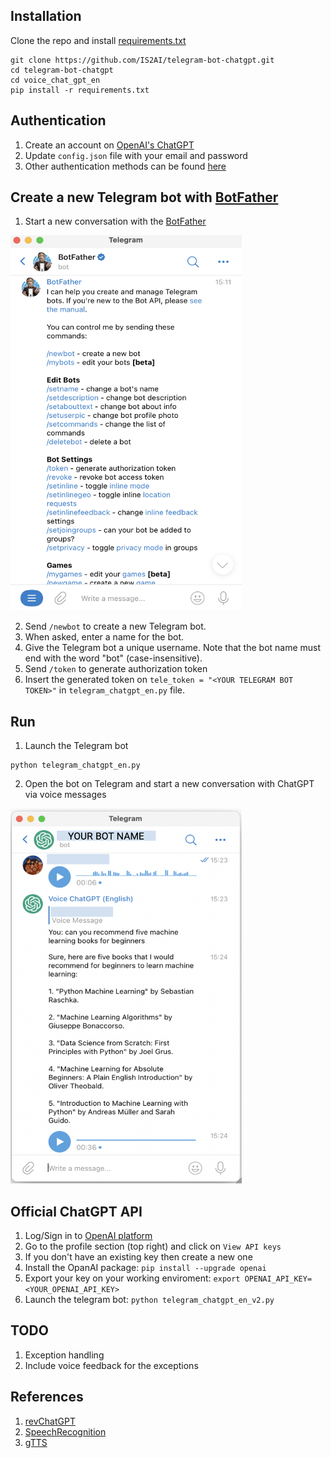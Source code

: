 ## Installation
Clone the repo and install [requirements.txt](https://github.com/IS2AI/telegram-bot-chatgpt/blob/main/voice_chat_gpt_en/requirements.txt)
```
git clone https://github.com/IS2AI/telegram-bot-chatgpt.git
cd telegram-bot-chatgpt
cd voice_chat_gpt_en
pip install -r requirements.txt
```

## Authentication 
1) Create an account on [OpenAI's ChatGPT](https://chat.openai.com)
2) Update ```config.json``` file with your email and password
3) Other authentication methods can be found [here](https://github.com/acheong08/ChatGPT)

## Create a new Telegram bot with [BotFather](https://telegram.me/botfather)
1) Start a new conversation with the [BotFather](https://telegram.me/botfather)
<img src = "https://github.com/IS2AI/telegram-bot-chatgpt/blob/main/botfather.png?raw=true" width="370" height="600">

2) Send ```/newbot``` to create a new Telegram bot.
3) When asked, enter a name for the bot.
4) Give the Telegram bot a unique username. Note that the bot name must end with the word "bot" (case-insensitive).
5) Send ```/token``` to generate authorization token
6) Insert the generated token on ```tele_token = "<YOUR TELEGRAM BOT TOKEN>"``` in ```telegram_chatgpt_en.py``` file.

## Run 
1) Launch the Telegram bot
```
python telegram_chatgpt_en.py
```
2) Open the bot on Telegram and start a new conversation with ChatGPT via voice messages
<img src = "https://github.com/IS2AI/telegram-bot-chatgpt/blob/main/voice_chat_gpt_en/telegram%20en.png?raw=true" width="370" height="600">

## Official ChatGPT API
1. Log/Sign in to [OpenAI platform](https://platform.openai.com/)
2. Go to the profile section (top right) and click on ```View API keys```
3. If you don't have an existing key then create a new one
4. Install the OpanAI package: ```pip install --upgrade openai```
5. Export your key on your working enviroment: ```export OPENAI_API_KEY=<YOUR_OPENAI_API_KEY>```
6. Launch the telegram bot: ```python telegram_chatgpt_en_v2.py```

## TODO
1) Exception handling
2) Include voice feedback for the exceptions

## References
1) [revChatGPT](https://github.com/acheong08/ChatGPT)
2) [SpeechRecognition](https://github.com/Uberi/speech_recognition)
3) [gTTS](https://github.com/pndurette/gTTS/tree/6c6300c346747fb42f8daed70eb240c98e27cb88)
